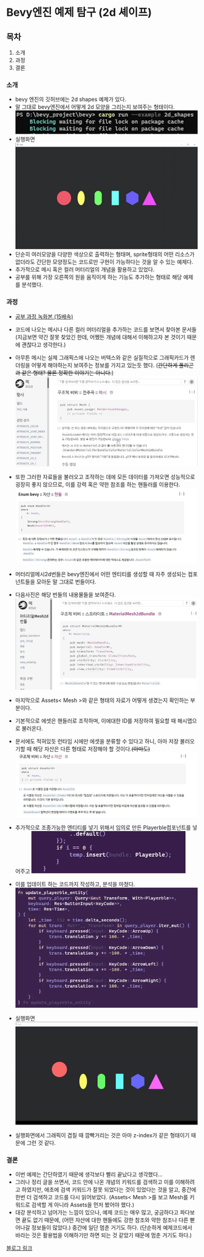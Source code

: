 
# Bevy엔진 예제 탐구 (2d 셰이프)

## 목차
1. 소개
2. 과정
3. 결론

### 소개
- bevy 엔진의 깃허브에는 2d shapes 예제가 있다.
- 말 그대로 bevy엔진에서 어떻게 2d 모양을 그리는지 보여주는 형태이다.
![자료화면](https://raw.githubusercontent.com/dolto/port_folio_imgs/master/icon/projectsite/Study_Bevy_2d_shapes/0.webp)
- 실행화면
![자료화면](https://raw.githubusercontent.com/dolto/port_folio_imgs/master/icon/projectsite/Study_Bevy_2d_shapes/1.webp)
- 단순히 여러모양을 다양한 색상으로 출력하는 형태며, sprite형태의 어떤 리소스가 없더라도 간단한 모양정도는 코드로만 구현이 가능하다는 것을 알 수 있는 예제다.
- 추가적으로 메시 혹은 컬러 머터리얼의 개념을 활용하고 있었다.
- 공부를 위해 가장 오른쪽의 원을 움직이게 하는 기능도 추가하는 형태로 해당 예제를 분석했다.

### 과정
- [공부 과정 녹화본 (15배속)](https://youtu.be/4twJOdgVS3s)
- 코드에 나오는 메시나 다른 컬러 머터리얼을 추가하는 코드를 보면서 찾아본 문서들 (지금보면 약간 잘못 찾았긴 한데, 어쩼든 개념에 대해서 이해하고자 본 것이기 때문에 괜찮다고 생각한다.)

- 아무튼 메시는 실제 그래픽스에 나오는 버텍스와 같은 실질적으로 그래픽카드가 렌더링을 어떻게 해야하는지 보여주는 정보를 가지고 있는듯 했다. (~~간단하게 폴리곤과 같은 형태? 물론 정확한 이야기는 아니다.~~)
![자료화면](https://raw.githubusercontent.com/dolto/port_folio_imgs/master/icon/projectsite/Study_Bevy_2d_shapes/2.webp)
- 또한 그러한 자료들을 불러오고 조작하는 데에 모든 데이터를 가져오면 성능적으로 굉장히 좋지 않으므로, 이를 강력 혹은 약한 참조를 하는 핸들러를 이용한다.
![자료화면](https://raw.githubusercontent.com/dolto/port_folio_imgs/master/icon/projectsite/Study_Bevy_2d_shapes/3.webp)
- 머터리얼메시2d번들은 bevy엔진에서 어떤 엔티티를 생성할 때 자주 생성되는 컴포넌트들을 모아둔 말 그대로 번들이다.
- 다음사진은 해당 번들의 내용물들을 보여준다.
![자료화면](https://raw.githubusercontent.com/dolto/port_folio_imgs/master/icon/projectsite/Study_Bevy_2d_shapes/4.webp)
- 마지막으로 Assets< Mesh >와 같은 형태의 자료가 어떻게 생겼는지 확인하는 부분이다.
- 기본적으로 에셋은 핸들러로 조작하며, 이에대한 ID를 저장하여 필요할 때 해시맵으로 불러온다.
- 문서에도 적혀있듯 런타임 시에만 에셋을 분류할 수 있다고 하니, 아마 저장 불러오기할 때 해당 자산은 다른 형태로 저장해야 할 것이다.~~(아마도)~~
![자료화면](https://raw.githubusercontent.com/dolto/port_folio_imgs/master/icon/projectsite/Study_Bevy_2d_shapes/4.5.webp)
- 추가적으로 조종가능한 엔티티를 넣기 위해서 임의로 만든 Playerble컴포넌트를 넣어주고
![자료화면](https://raw.githubusercontent.com/dolto/port_folio_imgs/master/icon/projectsite/Study_Bevy_2d_shapes/5.webp)
- 이를 업데이트 하는 코드까지 작성하고, 분석을 마쳤다.
![자료화면](https://raw.githubusercontent.com/dolto/port_folio_imgs/master/icon/projectsite/Study_Bevy_2d_shapes/6.webp)
- 실행화면
![자료화면](https://raw.githubusercontent.com/dolto/port_folio_imgs/master/icon/projectsite/Study_Bevy_2d_shapes/7.gif)
- 실행화면에서 그래픽이 겹칠 때 깜빡거리는 것은 아마 z-index가 같은 형태이기 때문에 그런 것 같다.

### 결론
- 이번 예제는 간단하였기 때문에 생각보다 빨리 끝났다고 생각했다...
- 그러나 정리 글을 쓰면서, 코드 안에 나온 개념의 키워드를 검색하고 이를 이해하려고 하였지만, 애초에 검색 키워드가 잘못 되었다는 것이 있었다는 것을 알고, 중간에 한번 더 검색하고 코드를 다시 읽어보았다. (Assets< Mesh >를 보고 Mesh를 키워드로 검색할 게 아니라 Assets을 먼저 봤어야 했다.)
- 대강 분석하고 넘어가는 느낌이 있으나, 예제 코드는 매우 많고, 궁금하다고 파다보면 끝도 없기 때문에, (어떤 자산에 대한 핸들에도 강한 참조와 약한 참조나 다른 뻗어나갈 정보들이 많았다.) 중간에 일단 멈춘 거기도 하다. (단순하게 예제코드에서 바라는 것은 활용법을 이해하기만 하면 되는 것 같았기 때문에 멈춘 거기도 하다.)

[블로그 링크](https://portfolio-user-kohl.vercel.app/?is_blog=true&langs_slecets=[]&skills_slects=[]&project_id=65d57614f787a0687c520a56)
